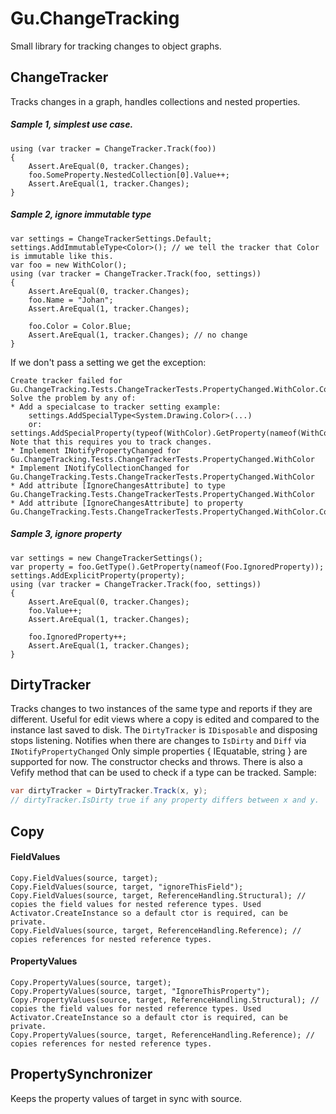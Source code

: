 # Gu.ChangeTracking
Small library for tracking changes to object graphs.

## ChangeTracker
Tracks changes in a graph, handles collections and nested properties.
##### Sample 1, simplest use case.

```
using (var tracker = ChangeTracker.Track(foo))
{
    Assert.AreEqual(0, tracker.Changes);
    foo.SomeProperty.NestedCollection[0].Value++;
    Assert.AreEqual(1, tracker.Changes);
}
```

##### Sample 2, ignore immutable type

```
var settings = ChangeTrackerSettings.Default;
settings.AddImmutableType<Color>(); // we tell the tracker that Color is immutable like this.
var foo = new WithColor();
using (var tracker = ChangeTracker.Track(foo, settings))
{
    Assert.AreEqual(0, tracker.Changes);
    foo.Name = "Johan";
    Assert.AreEqual(1, tracker.Changes);

    foo.Color = Color.Blue;
    Assert.AreEqual(1, tracker.Changes); // no change 
}
```
If we don't pass a setting we get the exception:

```
Create tracker failed for Gu.ChangeTracking.Tests.ChangeTrackerTests.PropertyChanged.WithColor.Color.
Solve the problem by any of:
* Add a specialcase to tracker setting example:
    settings.AddSpecialType<System.Drawing.Color>(...)
    or:    settings.AddSpecialProperty(typeof(WithColor).GetProperty(nameof(WithColor.Color))    Note that this requires you to track changes.
* Implement INotifyPropertyChanged for Gu.ChangeTracking.Tests.ChangeTrackerTests.PropertyChanged.WithColor
* Implement INotifyCollectionChanged for Gu.ChangeTracking.Tests.ChangeTrackerTests.PropertyChanged.WithColor
* Add attribute [IgnoreChangesAttribute] to type Gu.ChangeTracking.Tests.ChangeTrackerTests.PropertyChanged.WithColor
* Add attribute [IgnoreChangesAttribute] to property Gu.ChangeTracking.Tests.ChangeTrackerTests.PropertyChanged.WithColor.Color
```

##### Sample 3, ignore property
```
var settings = new ChangeTrackerSettings();
var property = foo.GetType().GetProperty(nameof(Foo.IgnoredProperty));
settings.AddExplicitProperty(property);
using (var tracker = ChangeTracker.Track(foo, settings))
{
    Assert.AreEqual(0, tracker.Changes);
    foo.Value++;
    Assert.AreEqual(1, tracker.Changes);

    foo.IgnoredProperty++;
    Assert.AreEqual(1, tracker.Changes);
}
```

## DirtyTracker
Tracks changes to two instances of the same type and reports if they are different.
Useful for edit views where a copy is edited and compared to the instance last saved to disk.
The `DirtyTracker` is `IDisposable` and disposing stops listening.
Notifies when there are changes to `IsDirty` and `Diff` via `INotifyPropertyChanged`
Only simple properties { IEquatable<struct>, string } are supported for now.
The constructor checks and throws. There is also a Vefify method that can be used to check if a type can be tracked.
Sample:

```c#
var dirtyTracker = DirtyTracker.Track(x, y);
// dirtyTracker.IsDirty true if any property differs between x and y. 
```

## Copy

#### FieldValues
```
Copy.FieldValues(source, target);
Copy.FieldValues(source, target, "ignoreThisField");
Copy.FieldValues(source, target, ReferenceHandling.Structural); // copies the field values for nested reference types. Used Activator.CreateInstance so a default ctor is required, can be private.
Copy.FieldValues(source, target, ReferenceHandling.Reference); // copies references for nested reference types.
```
#### PropertyValues
```
Copy.PropertyValues(source, target);
Copy.PropertyValues(source, target, "IgnoreThisProperty");
Copy.PropertyValues(source, target, ReferenceHandling.Structural); // copies the field values for nested reference types. Used Activator.CreateInstance so a default ctor is required, can be private.
Copy.PropertyValues(source, target, ReferenceHandling.Reference); // copies references for nested reference types.
```

## PropertySynchronizer
Keeps the property values of target in sync with source.

